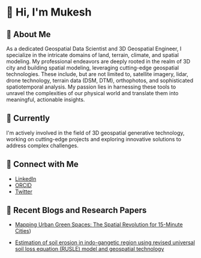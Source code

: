 # 👋 Hi, I'm Mukesh

## 👀 About Me
As a dedicated Geospatial Data Scientist and 3D Geospatial Engineer, I specialize in the intricate domains of land, terrain, climate, and spatial modeling. My professional endeavors are deeply rooted in the realm of 3D city and building spatial modeling, leveraging cutting-edge geospatial technologies. These include, but are not limited to, satellite imagery, lidar, drone technology, terrain data (DSM, DTM), orthophotos, and sophisticated spatiotemporal analysis. My passion lies in harnessing these tools to unravel the complexities of our physical world and translate them into meaningful, actionable insights.

## 🌱 Currently
I'm actively involved in the field of 3D geospatial generative technology, working on cutting-edge projects and exploring innovative solutions to address complex challenges.

## 🔗 Connect with Me
- [LinkedIn](https://www.linkedin.com/in/yadavmukesh1111001110/)
- [ORCID](https://orcid.org/0000-0002-4112-9674)
- [Twitter](https://twitter.com/Mukesh43888164?t=mwlZmp-94HB5CxdpAbwUzg&s=09)

## 📝 Recent Blogs and Research Papers
- [Mapping Urban Green Spaces: The Spatial Revolution for 15-Minute Cities](https://www.digitalbluefoam.com/post/mapping-urban-green-spaces-the-spatial-revolution-for-15-minute-cities))

- [Estimation of soil erosion in indo-gangetic region using revised universal soil loss equation (RUSLE) model and geospatial technology](https://link.springer.com/article/10.1007/s40808-022-01553-w)




